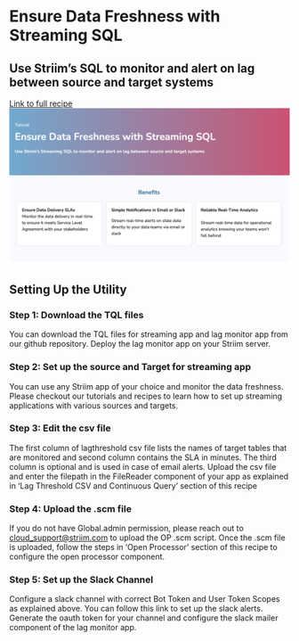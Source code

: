# Ensure Data Freshness with Streaming SQL
## Use Striim’s SQL to monitor and alert on lag between source and target systems
        

[Link to full recipe](https://www.striim.com/tutorial/ensure-data-freshness-with-streaming-sql/)
![Striim, schema evolution](https://github.com/striim/recipes/blob/main/striim-Lag-monitor/Image.png)


## Setting Up the Utility </br>

### Step 1: Download the TQL files

You can download the TQL files for streaming app and lag monitor app from our github repository. Deploy the lag monitor app on your Striim server.

### Step 2: Set up the source and Target for streaming app

You can use any Striim app of your choice and monitor the data freshness. Please checkout our tutorials and recipes to  learn how to set up streaming applications with various sources and targets.

### Step 3: Edit the csv file

The first column of  lagthreshold csv file lists the names of target tables that are monitored and second column contains the SLA in minutes. The third column is optional and is used in case of email alerts. Upload the csv file and enter the filepath in the FileReader component of your app as explained in ‘Lag Threshold CSV and Continuous Query’ section of this recipe

### Step 4: Upload the .scm file

If you do not have Global.admin permission, please reach out to cloud_support@striim.com to upload the OP .scm script. Once the .scm file is uploaded, follow the steps in ‘Open Processor’ section of this recipe to configure the open processor component.

### Step 5: Set up the Slack Channel

Configure a slack channel with correct Bot Token and User Token Scopes as explained above. You can follow this link to set up the slack alerts. Generate the oauth token for your channel and configure the slack mailer component of the lag monitor app.
